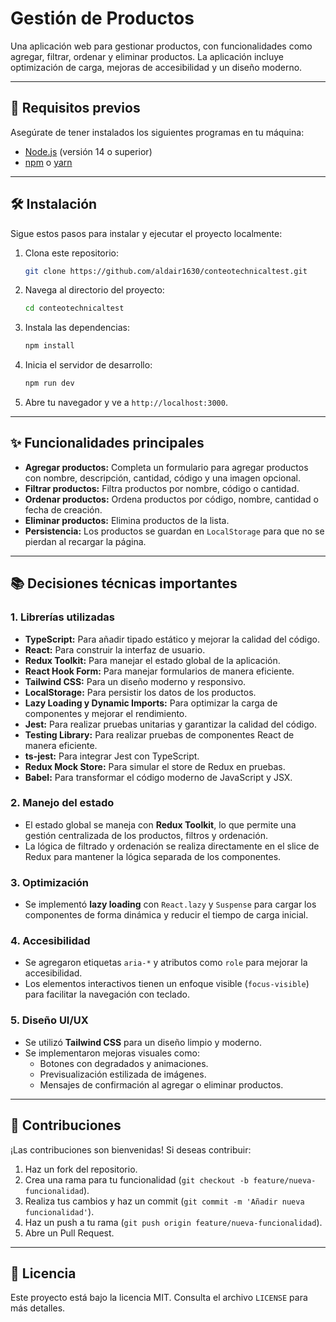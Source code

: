 # Gestión de Productos

Una aplicación web para gestionar productos, con funcionalidades como agregar, filtrar, ordenar y eliminar productos. La aplicación incluye optimización de carga, mejoras de accesibilidad y un diseño moderno.

---

## 🚀 Requisitos previos

Asegúrate de tener instalados los siguientes programas en tu máquina:

- [Node.js](https://nodejs.org/) (versión 14 o superior)
- [npm](https://www.npmjs.com/) o [yarn](https://yarnpkg.com/)

---

## 🛠️ Instalación

Sigue estos pasos para instalar y ejecutar el proyecto localmente:

1. Clona este repositorio:

   ```bash
   git clone https://github.com/aldair1630/conteotechnicaltest.git
   ```

2. Navega al directorio del proyecto:

   ```bash
   cd conteotechnicaltest
   ```

3. Instala las dependencias:

   ```bash
   npm install
   ```

4. Inicia el servidor de desarrollo:

   ```bash
   npm run dev
   ```

5. Abre tu navegador y ve a `http://localhost:3000`.

---

## ✨ Funcionalidades principales

- **Agregar productos:** Completa un formulario para agregar productos con nombre, descripción, cantidad, código y una imagen opcional.
- **Filtrar productos:** Filtra productos por nombre, código o cantidad.
- **Ordenar productos:** Ordena productos por código, nombre, cantidad o fecha de creación.
- **Eliminar productos:** Elimina productos de la lista.
- **Persistencia:** Los productos se guardan en `LocalStorage` para que no se pierdan al recargar la página.

---

## 📚 Decisiones técnicas importantes

### 1. **Librerías utilizadas**

- **TypeScript:** Para añadir tipado estático y mejorar la calidad del código.
- **React:** Para construir la interfaz de usuario.
- **Redux Toolkit:** Para manejar el estado global de la aplicación.
- **React Hook Form:** Para manejar formularios de manera eficiente.
- **Tailwind CSS:** Para un diseño moderno y responsivo.
- **LocalStorage:** Para persistir los datos de los productos.
- **Lazy Loading y Dynamic Imports:** Para optimizar la carga de componentes y mejorar el rendimiento.
- **Jest:** Para realizar pruebas unitarias y garantizar la calidad del código.
- **Testing Library:** Para realizar pruebas de componentes React de manera eficiente.
- **ts-jest:** Para integrar Jest con TypeScript.
- **Redux Mock Store:** Para simular el store de Redux en pruebas.
- **Babel:** Para transformar el código moderno de JavaScript y JSX.

### 2. **Manejo del estado**

- El estado global se maneja con **Redux Toolkit**, lo que permite una gestión centralizada de los productos, filtros y ordenación.
- La lógica de filtrado y ordenación se realiza directamente en el slice de Redux para mantener la lógica separada de los componentes.

### 3. **Optimización**

- Se implementó **lazy loading** con `React.lazy` y `Suspense` para cargar los componentes de forma dinámica y reducir el tiempo de carga inicial.

### 4. **Accesibilidad**

- Se agregaron etiquetas `aria-*` y atributos como `role` para mejorar la accesibilidad.
- Los elementos interactivos tienen un enfoque visible (`focus-visible`) para facilitar la navegación con teclado.

### 5. **Diseño UI/UX**

- Se utilizó **Tailwind CSS** para un diseño limpio y moderno.
- Se implementaron mejoras visuales como:
  - Botones con degradados y animaciones.
  - Previsualización estilizada de imágenes.
  - Mensajes de confirmación al agregar o eliminar productos.

---

## 🤝 Contribuciones

¡Las contribuciones son bienvenidas! Si deseas contribuir:

1. Haz un fork del repositorio.
2. Crea una rama para tu funcionalidad (`git checkout -b feature/nueva-funcionalidad`).
3. Realiza tus cambios y haz un commit (`git commit -m 'Añadir nueva funcionalidad'`).
4. Haz un push a tu rama (`git push origin feature/nueva-funcionalidad`).
5. Abre un Pull Request.

---

## 📄 Licencia

Este proyecto está bajo la licencia MIT. Consulta el archivo `LICENSE` para más detalles.
